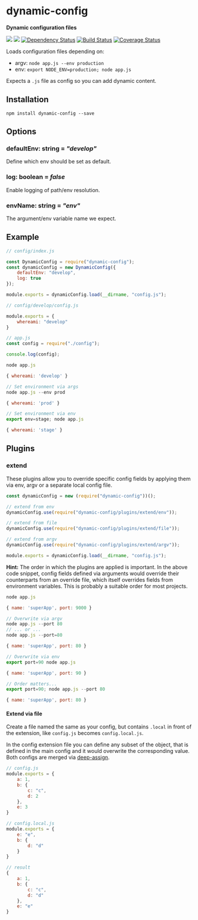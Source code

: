 dynamic-config
==============
**Dynamic configuration files**

[![](https://img.shields.io/npm/v/dynamic-config.svg)](https://www.npmjs.com/package/dynamic-config)
[![](https://img.shields.io/npm/dm/dynamic-config.svg)](https://www.npmjs.com/package/dynamic-config)
[![Dependency Status](https://david-dm.org/peerigon/dynamic-config.svg)](https://david-dm.org/peerigon/dynamic-config)
[![Build Status](https://travis-ci.org/peerigon/dynamic-config.svg?branch=master)](https://travis-ci.org/peerigon/dynamic-config)
[![Coverage Status](https://img.shields.io/coveralls/peerigon/dynamic-config.svg)](https://coveralls.io/r/peerigon/dynamic-config?branch=master)

Loads configuration files depending on:

  - argv: `node app.js --env production`
  - env: `export NODE_ENV=production; node app.js`

Expects a `.js` file as config so you can add dynamic content.

## Installation

```
npm install dynamic-config --save
```

## Options

### defaultEnv: string = *"develop"*

Define which env should be set as default.

### log: boolean = *false*

Enable logging of path/env resolution.

### envName: string = *"env"*

The argument/env variable name we expect.

## Example

```javascript
// config/index.js

const DynamicConfig = require("dynamic-config");
const dynamicConfig = new DynamicConfig({
    defaultEnv: "develop",
    log: true
});

module.exports = dynamicConfig.load(__dirname, "config.js");
```

```javascript
// config/develop/config.js

module.exports = {
    whereami: "develop"
}
```

```javascript
// app.js
const config = require("./config");

console.log(config);
```

```javascript
node app.js

{ whereami: 'develop' }

// Set environment via args
node app.js --env prod

{ whereami: 'prod' }

// Set environment via env
export env=stage; node app.js

{ whereami: 'stage' }
```





## Plugins

### extend

These plugins allow you to override specific config fields by applying them via env, argv or a separate local config file.

```javascript
const dynamicConfig = new (require("dynamic-config"))();

// extend from env
dynamicConfig.use(require("dynamic-config/plugins/extend/env"));

// extend from file
dynamicConfig.use(require("dynamic-config/plugins/extend/file"));

// extend from argv
dynamicConfig.use(require("dynamic-config/plugins/extend/argv"));

module.exports = dynamicConfig.load(__dirname, "config.js");
```

**Hint:** The order in which the plugins are applied is important. In the above code snippet, config fields defined via arguments would override their counterparts from an override file, which itself overrides fields from environment variables. This is probably a suitable order for most projects.

```javascript
node app.js

{ name: 'superApp', port: 9000 }

// Overwrite via argv
node app.js --port 80
// ... or ...
node app.js --port=80

{ name: 'superApp', port: 80 }

// Overwrite via env
export port=90 node app.js

{ name: 'superApp', port: 90 }

// Order matters...
export port=90; node app.js --port 80

{ name: 'superApp', port: 80 }
```

#### Extend via file
Create a file named the same as your config, but contains `.local` in front of the extension, like `config.js` becomes `config.local.js`.

In the config extension file you can define any subset of the object, that is defined in the main config and it would overwrite the corresponding value. Both configs are merged via [deep-assign](https://github.com/sindresorhus/deep-assign).

```javascript
// config.js
module.exports = {
    a: 1,
    b: {
        c: "c",
        d: 2
    },
    e: 3
}

// config.local.js
module.exports = {
    e: "e",
    b: {
        d: "d"
    }
}

// result
{
    a: 1,
    b: {
        c: "c",
        d: "d"
    },
    e: "e"
}
```
